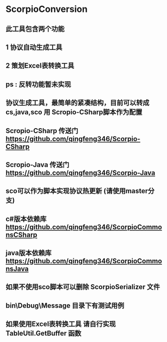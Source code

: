 ScorpioConversion
==============
## 此工具包含两个功能 
## 1 协议自动生成工具
## 2 策划Excel表转换工具
## ps : 反转功能暂未实现

## 协议生成工具，最简单的紧凑结构，目前可以转成cs,java,sco 用 Scropio-CSharp脚本作为配置

## Scropio-CSharp 传送门 https://github.com/qingfeng346/Scorpio-CSharp
## Scropio-Java 传送门 https://github.com/qingfeng346/Scorpio-Java
## sco可以作为脚本实现协议热更新 (请使用master分支)

## c#版本依赖库 https://github.com/qingfeng346/ScorpioCommonsCSharp
## java版本依赖库 https://github.com/qingfeng346/ScorpioCommonsJava
## 如果不使用sco脚本可以删除 ScorpioSerializer 文件
## bin\Debug\Message 目录下有测试用例
## 如果使用Excel表转换工具 请自行实现 TableUtil.GetBuffer 函数

